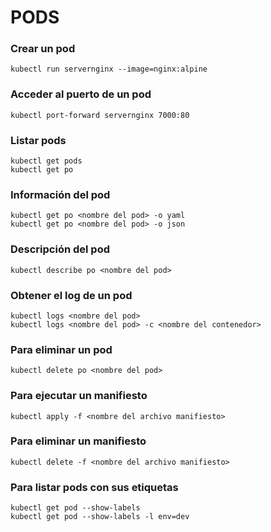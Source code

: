 # PODS

### Crear un pod

```
kubectl run servernginx --image=nginx:alpine
```

### Acceder al puerto de un pod

```
kubectl port-forward servernginx 7000:80
```

### Listar pods

```
kubectl get pods
kubectl get po
```

### Información del pod

```
kubectl get po <nombre del pod> -o yaml
kubectl get po <nombre del pod> -o json
```

### Descripción del pod

```
kubectl describe po <nombre del pod>
```

### Obtener el log de un pod

```
kubectl logs <nombre del pod>
kubectl logs <nombre del pod> -c <nombre del contenedor>
```

### Para eliminar un pod

```
kubectl delete po <nombre del pod>
```

### Para ejecutar un manifiesto

```
kubectl apply -f <nombre del archivo manifiesto>
```

### Para eliminar un manifiesto

```
kubectl delete -f <nombre del archivo manifiesto>
```

### Para listar pods con sus etiquetas

```
kubectl get pod --show-labels
kubectl get pod --show-labels -l env=dev
```
